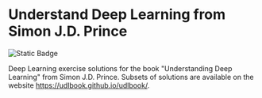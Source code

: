 # Understand Deep Learning from Simon J.D. Prince

<p align="left">
  <img alt="Static Badge" src="https://hits.dwyl.com/danielmrrk/deep-learning-book-sj.svg?style=flat-square">
</p>

Deep Learning exercise solutions for the book "Understanding Deep Learning" from Simon J.D. Prince.
Subsets of solutions are available on the website <a href=https://udlbook.github.io/udlbook/>https://udlbook.github.io/udlbook/</a>.
